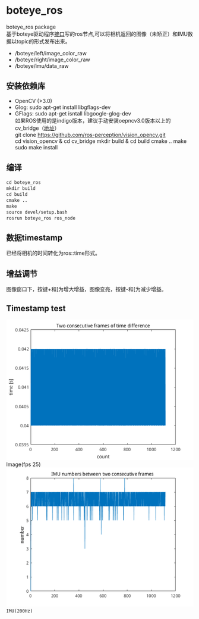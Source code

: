 # boteye_ros
boteye_ros package<br>
基于boteye驱动程序[接口](https://github.com/baidu/boteye_driver)写的ros节点,可以将相机返回的图像（未矫正）和IMU数据以topic的形式发布出来。<br>
* /boteye/left/image_color_raw<br>
* /boteye/right/image_color_raw <br>
* /boteye/imu/data_raw<br>
## 安装依赖库
* OpenCV (>3.0)<br>
* Glog: sudo apt-get install libgflags-dev<br>
* GFlags: sudo apt-get isntall libgoogle-glog-dev<br>
如果ROS使用的是indigo版本，建议手动安装oepncv3.0版本以上的cv_bridge（[地址](https://github.com/ros-perception/vision_opencv)）<br>
        git clone https://github.com/ros-perception/vision_opencv.git<br>
        cd vision_opencv & cd cv_bridge
        mkdir build & cd build
        cmake ..
        make 
        sudo make install
        
## 编译
    cd boteye_ros
    mkdir build
    cd build
    cmake ..
    make 
    source devel/setup.bash
    rosrun boteye_ros ros_node
## 数据timestamp
已经将相机的时间转化为ros::time形式。
## 增益调节
图像窗口下，按键+和]为增大增益，图像变亮，按键-和\[为减少增益。
## Timestamp test
![](https://github.com/Markbess/boteye_ros/blob/master/timestamp_test/image.png)<br>
Image(fps 25)<br>
![](https://github.com/Markbess/boteye_ros/blob/master/timestamp_test/imu.png)<br>
`IMU(200Hz)`
